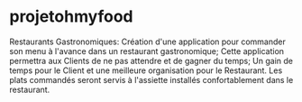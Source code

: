 # projetohmyfood
Restaurants Gastronomiques:
Création d'une application pour commander son menu à l'avance dans un restaurant gastronomique;
Cette application permettra aux Clients de ne pas attendre et de gagner du temps;
Un gain de temps pour le Client et une meilleure organisation pour le Restaurant.
Les plats commandés seront servis à l'assiette installés confortablement dans le restaurant. 
